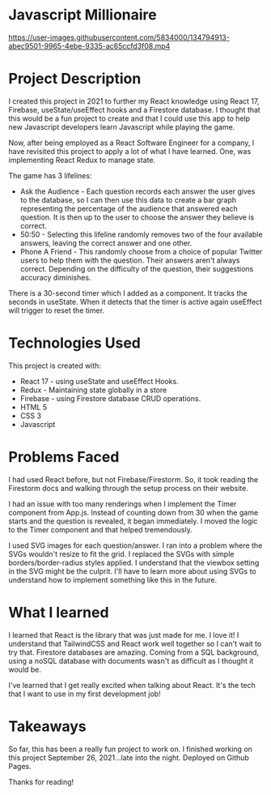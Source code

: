 # Javascript Millionaire

https://user-images.githubusercontent.com/5834000/134794913-abec9501-9965-4ebe-9335-ac65ccfd3f08.mp4

# Project Description

I created this project in 2021 to further my React knowledge using React 17, Firebase, useState/useEffect hooks and a Firestore database. I thought that this would be a fun project to create and that I could use this app to help new Javascript developers learn Javascript while playing the game.

Now, after being employed as a React Software Engineer for a company, I have revisited this project to apply a lot of what I have learned. One, was implementing React Redux to manage state.

The game has 3 lifelines:
* Ask the Audience - Each question records each answer the user gives to the database, so I can then use this data to create a bar graph representing the percentage of the audience that answered each question. It is then up to the user to choose the answer they believe is correct.
* 50:50 - Selecting this lifeline randomly removes two of the four available answers, leaving the correct answer and one other.
* Phone A Friend - This randomly choose from a choice of popular Twitter users to help them with the question. Their answers aren't always correct. Depending on the difficulty of the question, their suggestions accuracy diminishes.

There is a 30-second timer which I added as a component. It tracks the seconds in useState. When it detects that the timer is active again useEffect will trigger to reset the timer.

# Technologies Used

This project is created with:

* React 17 - using useState and useEffect Hooks.
* Redux - Maintaining state globally in a store
* Firebase - using Firestore database CRUD operations.
* HTML 5
* CSS 3
* Javascript

# Problems Faced

I had used React before, but not Firebase/Firestorm. So, it took reading the Firestorm docs and walking through the setup process on their website.

I had an issue with too many renderings when I implement the Timer component from App.js. Instead of counting down from 30 when the game starts and the question is revealed, it began immediately. I moved the logic to the Timer component and that helped tremendously.

I used SVG images for each question/answer. I ran into a problem where the SVGs wouldn't resize to fit the grid. I replaced the SVGs with simple borders/border-radius styles applied. I understand that the viewbox setting in the SVG might be the culprit. I'll have to learn more about using SVGs to understand how to implement something like this in the future.

# What I learned

I learned that React is the library that was just made for me. I love it! I understand that TailwindCSS and React work well together so I can't wait to try that. Firestore databases are amazing. Coming from a SQL background, using a noSQL database with documents wasn't as difficult as I thought it would be.

I've learned that I get really excited when talking about React. It's the tech that I want to use in my first development job!

# Takeaways

So far, this has been a really fun project to work on. I finished working on this project September 26, 2021...late into the night. Deployed on Github Pages.

Thanks for reading!
